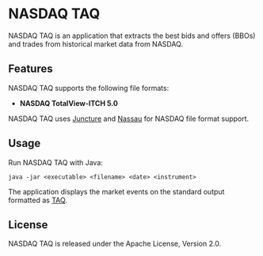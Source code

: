 NASDAQ TAQ
==========

NASDAQ TAQ is an application that extracts the best bids and offers (BBOs) and
trades from historical market data from NASDAQ.


Features
--------

NASDAQ TAQ supports the following file formats:

  - **NASDAQ TotalView-ITCH 5.0**

NASDAQ TAQ uses [Juncture][] and [Nassau][] for NASDAQ file format support.

  [Juncture]: https://github.com/jvirtanen/juncture
  [Nassau]:   https://github.com/jvirtanen/nassau


Usage
-----

Run NASDAQ TAQ with Java:

    java -jar <executable> <filename> <date> <instrument>

The application displays the market events on the standard output formatted as
[TAQ][].

  [TAQ]: https://github.com/jvirtanen/parity/blob/master/parity-file/doc/TAQ.md


License
-------

NASDAQ TAQ is released under the Apache License, Version 2.0.
